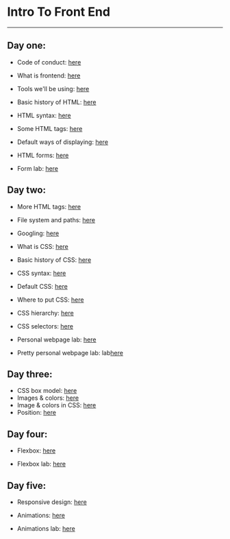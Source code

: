 # Intro To Front End

----------------------
## Day one:
  - Code of conduct: [here](https://github.com/Chelsea-Dover/introToFrontEnd/blob/master/Day_1/notes/Code_of_Conduct.md)
  - What is frontend: [here](https://github.com/Chelsea-Dover/introToFrontEnd/blob/master/Day_1/notes/About_fe_and_web.md)
  - Tools we'll be using: [here](https://github.com/Chelsea-Dover/introToFrontEnd/blob/master/Day_1/notes/Tools.md)
  - Basic history of HTML: [here](https://github.com/Chelsea-Dover/introToFrontEnd/blob/master/Day_1/notes/Basic_history_html.md)
  - HTML syntax: [here](https://github.com/Chelsea-Dover/introToFrontEnd/blob/master/Day_1/notes/html_syntax.md)
  - Some HTML tags: [here](https://chelsea-dover.github.io/basic_site.html)
  - Default ways of displaying: [here](https://github.com/Chelsea-Dover/introToFrontEnd/blob/master/Day_1/notes/types_of_displaying_elements.md)
  - HTML forms: [here](https://github.com/Chelsea-Dover/introToFrontEnd/blob/master/Day_1/notes/html_forms.md)

  - Form lab: [here](https://github.com/Chelsea-Dover/introToFrontEnd/blob/master/Day_1/labs/Exercise_Login.md)

## Day two:
  - More HTML tags: [here](https://chelsea-dover.github.io/more_tags.html)
  - File system and paths: [here](https://github.com/Chelsea-Dover/introToFrontEnd/blob/master/Day_2/notes/Filesystem_Paths.md)
  - Googling: [here](https://github.com/Chelsea-Dover/introToFrontEnd/blob/master/Day_2/notes/googling.md)
  - What is CSS: [here](https://github.com/Chelsea-Dover/introToFrontEnd/blob/master/Day_2/notes/What_is_css.md)
  - Basic history of CSS: [here](https://github.com/Chelsea-Dover/introToFrontEnd/blob/master/Day_2/notes/Basic_history_css.md)
  - CSS syntax: [here](https://github.com/Chelsea-Dover/introToFrontEnd/blob/master/Day_2/notes/css_syntax.md)
  - Default CSS: [here](https://github.com/Chelsea-Dover/introToFrontEnd/blob/master/Day_2/notes/Default_css.md)
  - Where to put CSS: [here](https://github.com/Chelsea-Dover/introToFrontEnd/blob/master/Day_2/notes/where_to_put_css.md)
  - CSS hierarchy: [here](https://github.com/Chelsea-Dover/introToFrontEnd/blob/master/Day_2/notes/css_hierarchy.md)
  - CSS selectors: [here](https://www.w3schools.com/cssref/css_selectors.asp)

  - Personal webpage lab: [here](https://github.com/Chelsea-Dover/introToFrontEnd/blob/master/Day_2/labs/Exercise_portfolio1.md)
  - Pretty personal webpage lab: lab[here](https://github.com/Chelsea-Dover/introToFrontEnd/blob/master/Day_2/labs/Exercise_portfolio2.md)


## Day three:
  - CSS box model: [here](https://github.com/Chelsea-Dover/introToFrontEnd/blob/master/Day_3/notes/css_box_model.md)
  - Images & colors: [here](https://github.com/Chelsea-Dover/introToFrontEnd/blob/master/Day_3/notes/images_colors.md)
  - Image & colors in CSS: [here](https://github.com/Chelsea-Dover/introToFrontEnd/blob/master/Day_3/notes/images_colors_in_css.md)
  - Position: [here](https://github.com/Chelsea-Dover/introToFrontEnd/blob/master/Day_3/notes/position.md)

## Day four:
  - Flexbox: [here](https://github.com/Chelsea-Dover/introToFrontEnd/blob/master/Day_4/notes/flexbox.md)

  - Flexbox lab: [here](https://github.com/Chelsea-Dover/introToFrontEnd/blob/master/Day_4/notes/flexbox.md)

## Day five:

  - Responsive design: [here](https://github.com/Chelsea-Dover/introToFrontEnd/blob/master/Day_5/notes/Responsive%20_Design.md)
  - Animations: [here](https://github.com/Chelsea-Dover/introToFrontEnd/blob/master/Day_5/notes/animations.md)

  - Animations lab: [here](https://github.com/Chelsea-Dover/introToFrontEnd/blob/master/Day_5/labs/Exercise_button_animation.md)
